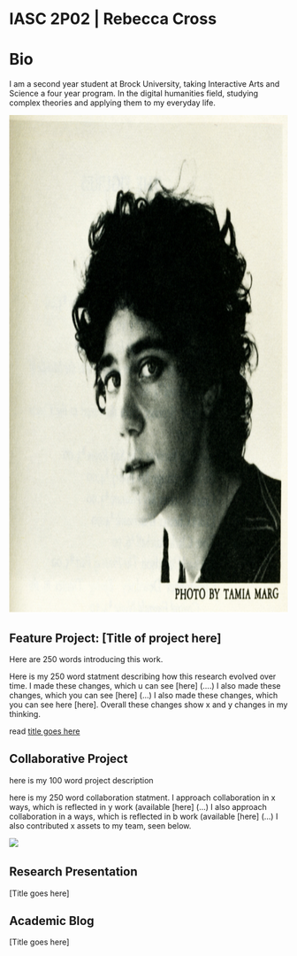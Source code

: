 # IASC 2P02 | Rebecca Cross 

# Bio 

I am a second year student at Brock University, taking Interactive Arts and Science a four year program. In the digital humanities field, studying complex theories and applying them to my everyday life. 

<img src="johanna-drucker.jpg" alt="drucker" style="width:1000px;height:900px;">

## Feature Project: [Title of project here]

Here are 250 words introducing this work.

Here is my 250 word statment describing how this research evolved over time. I made these changes, which u can see [here] (....)
I also made these changes, which you can see [here] (...) I also made these changes, which you can see here [here]. 
Overall these changes show x and y changes in my thinking. 

read [title goes here](readme) 

## Collaborative Project

here is my 100 word project description 

here is my 250 word collaboration statment. I approach collaboration in x ways, which is reflected in y work (available [here] (...) I also approach collaboration in a ways, which is reflected in b work (available [here] (...) I also contributed x assets to my team, seen below. 

![](...)

## Research Presentation

[Title goes here]

## Academic Blog

[Title goes here]

